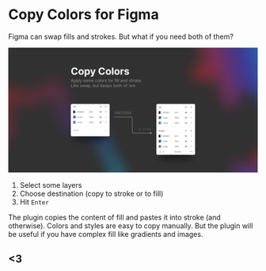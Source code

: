 # Copy Colors for Figma
Figma can swap fills and strokes. But what if you need both of them?

![](https://github.com/qurle/copy-colors/blob/main/cover.png?raw=true)

1. Select some layers
2. Choose destination (copy to stroke or to fill)
3. Hit `Enter`

The plugin copies the content of fill and pastes it into stroke (and otherwise). Colors and styles are easy to copy manually. But the plugin will be useful if you have complex fill like gradients and images.

## <3
